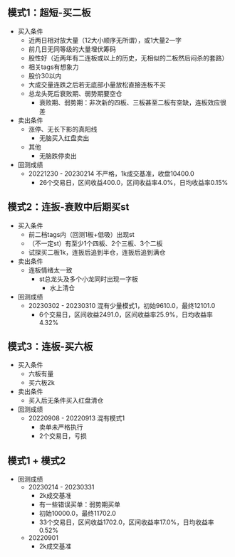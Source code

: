 ## 模式1：超短-买二板
  - 买入条件
    - 近两日相对放大量（12大小顺序无所谓），或1大量2一字
    - 前几日无同等级的大量埋伏筹码
    - 股性好（近两年有二连板或以上的历史，无相似的二板然后闷杀的套路）
    - 相关tags有想象力
    - 股价30以内
    - 大成交量连跌之后若无底部小量放松直接连板不买
    <!-- - 仅在前二档tags内（回测1板+低吸）有st的才考虑st股票 -->
    - 总龙头死后衰败期、弱势期要空仓
      - 衰败期、弱势期：非次新的四板、三板甚至二板有空缺，连板效应很差
  - 卖出条件
    - 涨停、无长下影的真阳线
      - 无脑买入红盘卖出
    - 其他
      - 无脑跌停卖出
  - 回测成绩
    - 20221230 - 20230214 不严格，1k成交基准，收盘10400.0
      - 26个交易日，区间收益400.0，区间收益率4.0%，日均收益率0.15%

## 模式2：连扳-衰败中后期买st
  - 买入条件
    - 前二档tags内（回测1板+低吸）出现st
    - （不一定st）有至少1个四板、2个三板、3个二板
    - 试探买二板1k，连扳后追到半仓，连扳后追到满仓
  - 卖出条件
    - 连板情绪太一致
      - st总龙头及多个小龙同时出现一字板
        - 水上清仓
  - 回测成绩
    - 20230302 - 20230310 混有少量模式1，初始9610.0，最终12101.0
      - 6个交易日，区间收益2491.0，区间收益率25.9%，日均收益率4.32%

## 模式3：连板-买六板
  - 买入条件
    - 六板有量
    - 买六板2k
  - 卖出条件
    - 买入后无条件买入红盘清仓
  - 回测成绩
    - 20220908 - 20220913  混有模式1
      - 卖单未严格执行
      - 2个交易日，亏损

## 模式1 + 模式2
  - 回测成绩
    - 20230214 - 20230331
      - 2k成交基准
      - 有一些错误买单：弱势期买单
      - 初始10000.0，最终11702.0
      - 33个交易日，区间收益1702.0，区间收益率17.0%，日均收益率0.52%
    - 20220901
      - 2k成交基准
